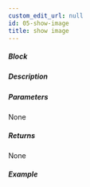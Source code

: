 ```yaml
---
custom_edit_url: null
id: 05-show-image
title: show image
---
```


##### Block

<!-- image -->

##### Description

<!-- description -->

##### Parameters

None <!-- image -->

##### Returns

None

##### Example

<!-- image -->
